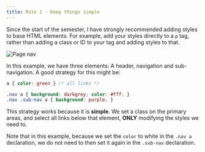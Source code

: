 ```yaml
---
title: Rule 1 - Keep things simple
---
```


<div class="panels">
<div>

Since the start of the semester, I have strongly recommended adding styles to base HTML elements. For example, add your styles directly to a `p` tag, rather than adding a class or ID to your tag and adding styles to that.

![Page nav](../page-nav.png)

In this example, we have three elements: A header, navigation and sub-navigation. A good strategy for this might be:

</div>
<div>


~~~css
a { color: green } /* all links */

.nav a { background: darkgrey; color: #fff; }
.nav .sub-nav a { background: purple; }
~~~

This strategy works because it is **simple**. We set a class on the primary areas, and select all links below that element, **ONLY** modifying the styles we need to.

Note that in this example, because we set the `color` to white in the `.nav a` declaration, we do not need to then set it again in the `.sub-nav` declaration.

</div>
</div>